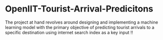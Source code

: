 # OpenIIT-Tourist-Arrival-Predicitons
The project at hand revolves around designing and implementing a machine learning model with the primary objective of predicting tourist arrivals to a specific destination using internet search index as a key input !!
